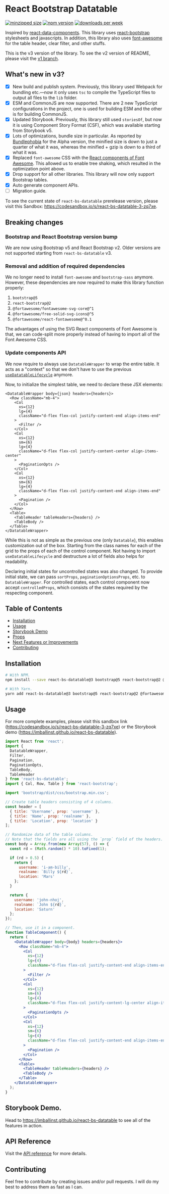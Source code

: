 # React Bootstrap Datatable

[![minzipped size](https://img.shields.io/bundlephobia/minzip/react-bs-datatable)](https://bundlephobia.com/package/react-bs-datatable) [![npm version](https://badge.fury.io/js/react-bs-datatable.svg)](https://badge.fury.io/js/react-bs-datatable) [![downloads per week](https://img.shields.io/npm/dw/react-bs-datatable)](https://www.npmjs.com/package/react-bs-datatable)

Inspired by [react-data-components](https://github.com/carlosrocha/react-data-components). This library uses [react-bootstrap](http://react-bootstrap.github.io/) stylesheets and javascripts. In addition, this library also uses [font-awesome](http://fontawesome.io/) for the table header, clear filter, and other stuffs.

This is the v3 version of the library. To see the v2 version of README, please visit the [v1 branch](https://github.com/imballinst/react-bs-datatable/tree/v1).

## What's new in v3?

- [x] New build and publish system. Previously, this library used Webpack for bundling etc.—now it only uses `tsc` to compile the TypeScript files to output all files to the `lib` folder.
- [x] ESM and CommonJS are now supported. There are 2 new TypeScript configurations in the project, one is used for building ESM and the other is for building CommonJS.
- [x] Updated Storybook. Previously, this library still used `storiesOf`, but now it is using Component Story Format (CSF), which was available starting from Storybook v5.
- [x] Lots of optimizations, bundle size in particular. As reported by [Bundlephobia](https://bundlephobia.com/package/react-bs-datatable@3.0.0-alpha.6) for the Alpha version, the minified size is down to just a quarter of what it was, whereas the minified + gzip is down to a third of what it was.
- [x] Replaced `font-awesome` CSS with the [React components of Font Awesome](https://fontawesome.com/v5.15/how-to-use/on-the-web/using-with/react). This allowed us to enable tree shaking, which resulted in the optimization point above.
- [x] Drop support for all other libraries. This library will now only support Bootstrap tables.
- [x] Auto generate component APIs.
- [ ] Migration guide.

To see the current state of `react-bs-datatable` prerelease version, please visit this Sandbox: https://codesandbox.io/s/react-bs-datatable-3-zq7xe.

## Breaking changes

### Bootstrap and React Bootstrap version bump

We are now using Bootstrap v5 and React Bootstrap v2. Older versions are not supported starting from `react-bs-datatable` v3.

### Removal and addition of required dependencies

We no longer need to install `font-awesome` and `bootstrap-sass` anymore. However, these dependencies are now required to make this library function properly:

1. `bootstrap@5`
2. `react-bootstrap@2`
3. `@fortawesome/fontawesome-svg-core@^1`
4. `@fortawesome/free-solid-svg-icons@^5`
5. `@fortawesome/react-fontawesome@^0.1`

The advantages of using the SVG React components of Font Awesome is that, we can code-split more properly instead of having to import all of the Font Awesome CSS.

### Update components API

We now require to always use `DatatableWrapper` to wrap the entire table. It acts as a "context" so that we don't have to use the previous [`useDatatableLifecycle`](https://github.com/imballinst/react-bs-datatable/blob/14b03cefa652818a28b0c8d0ae3bbe965f243386/src/Table.tsx#L28) anymore.

Now, to initialize the simplest table, we need to declare these JSX elements:

```tsx
<DatatableWrapper body={json} headers={headers}>
  <Row className="mb-4">
    <Col
      xs={12}
      lg={4}
      className="d-flex flex-col justify-content-end align-items-end"
    >
      <Filter />
    </Col>
    <Col
      xs={12}
      sm={6}
      lg={4}
      className="d-flex flex-col justify-content-center align-items-center"
    >
      <PaginationOpts />
    </Col>
    <Col
      xs={12}
      sm={6}
      lg={4}
      className="d-flex flex-col justify-content-end align-items-end"
    >
      <Pagination />
    </Col>
  </Row>
  <Table>
    <TableHeader tableHeaders={headers} />
    <TableBody />
  </Table>
</DatatableWrapper>
```

While this is not as simple as the previous one (only `Datatable`), this enables customization out of the box. Starting from the class names for each of the grid to the props of each of the control component. Not having to import `useDatatableLifecycle` and destructure a lot of fields also helps for readability.

Declaring initial states for uncontrolled states was also changed. To provide initial state, we can pass `sortProps`, `paginationOptionsProps`, etc. to `DatatableWrapper`. For controlled states, each control component now accept `controlledProps`, which consists of the states required by the respecting component.

<!-- TODO(imballinst): declare a more comprehensive and structured breaking changes in separate Markdown files. -->

## Table of Contents

- [Installation](#installation)
- [Usage](#usage)
- [Storybook Demo](#storybook-demo)
- [Props](#props)
- [Next Features or Improvements](#next-features-or-improvements)
- [Contributing](#contributing)

## Installation

```bash
# With NPM.
npm install --save react-bs-datatable@3 bootstrap@5 react-bootstrap@2 @fortawesome/fontawesome-svg-core @fortawesome/free-solid-svg-icons @fortawesome/react-fontawesome

# With Yarn.
yarn add react-bs-datatable@3 bootstrap@5 react-bootstrap@2 @fortawesome/fontawesome-svg-core @fortawesome/free-solid-svg-icons @fortawesome/react-fontawesome
```

## Usage

For more complete examples, please visit this sandbox link (https://codesandbox.io/s/react-bs-datatable-3-zq7xe) or the Storybook demo (https://imballinst.github.io/react-bs-datatable).

```jsx
import React from 'react';
import {
  DatatableWrapper,
  Filter,
  Pagination,
  PaginationOpts,
  TableBody,
  TableHeader
} from 'react-bs-datatable';
import { Col, Row, Table } from 'react-bootstrap';

import 'bootstrap/dist/css/bootstrap.min.css';

// Create table headers consisting of 4 columns.
const header = [
  { title: 'Username', prop: 'username' },
  { title: 'Name', prop: 'realname' },
  { title: 'Location', prop: 'location' }
];

// Randomize data of the table columns.
// Note that the fields are all using the `prop` field of the headers.
const body = Array.from(new Array(57), () => {
  const rd = (Math.random() * 10).toFixed(1);

  if (rd > 0.5) {
    return {
      username: 'i-am-billy',
      realname: `Billy ${rd}`,
      location: 'Mars'
    };
  }

  return {
    username: 'john-nhoj',
    realname: `John ${rd}`,
    location: 'Saturn'
  };
});

// Then, use it in a component.
function TableComponent() {
  return (
    <DatatableWrapper body={body} headers={headers}>
      <Row className="mb-4">
        <Col
          xs={12}
          lg={4}
          className="d-flex flex-col justify-content-end align-items-end"
        >
          <Filter />
        </Col>
        <Col
          xs={12}
          sm={6}
          lg={4}
          className="d-flex flex-col justify-content-lg-center align-items-center justify-content-sm-start mb-2 mb-sm-0"
        >
          <PaginationOpts />
        </Col>
        <Col
          xs={12}
          sm={6}
          lg={4}
          className="d-flex flex-col justify-content-end align-items-end"
        >
          <Pagination />
        </Col>
      </Row>
      <Table>
        <TableHeader tableHeaders={headers} />
        <TableBody />
      </Table>
    </DatatableWrapper>
  );
}
```

## Storybook Demo.

Head to https://imballinst.github.io/react-bs-datatable to see all of the features in action.

## API Reference

Visit the [API reference](./api/README.md) for more details.

## Contributing

Feel free to contribute by creating issues and/or pull requests. I will do my best to address them as fast as I can.
